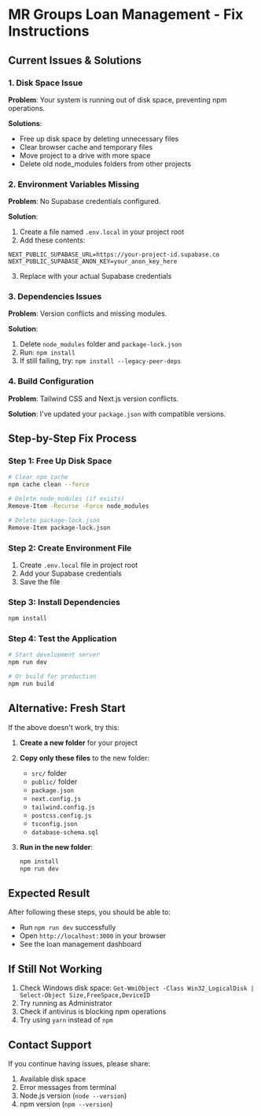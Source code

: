 # MR Groups Loan Management - Fix Instructions

## Current Issues & Solutions

### 1. Disk Space Issue
**Problem**: Your system is running out of disk space, preventing npm operations.

**Solutions**:
- Free up disk space by deleting unnecessary files
- Clear browser cache and temporary files
- Move project to a drive with more space
- Delete old node_modules folders from other projects

### 2. Environment Variables Missing
**Problem**: No Supabase credentials configured.

**Solution**:
1. Create a file named `.env.local` in your project root
2. Add these contents:
```
NEXT_PUBLIC_SUPABASE_URL=https://your-project-id.supabase.co
NEXT_PUBLIC_SUPABASE_ANON_KEY=your_anon_key_here
```
3. Replace with your actual Supabase credentials

### 3. Dependencies Issues
**Problem**: Version conflicts and missing modules.

**Solution**:
1. Delete `node_modules` folder and `package-lock.json`
2. Run: `npm install`
3. If still failing, try: `npm install --legacy-peer-deps`

### 4. Build Configuration
**Problem**: Tailwind CSS and Next.js version conflicts.

**Solution**: I've updated your `package.json` with compatible versions.

## Step-by-Step Fix Process

### Step 1: Free Up Disk Space
```bash
# Clear npm cache
npm cache clean --force

# Delete node_modules (if exists)
Remove-Item -Recurse -Force node_modules

# Delete package-lock.json
Remove-Item package-lock.json
```

### Step 2: Create Environment File
1. Create `.env.local` file in project root
2. Add your Supabase credentials
3. Save the file

### Step 3: Install Dependencies
```bash
npm install
```

### Step 4: Test the Application
```bash
# Start development server
npm run dev

# Or build for production
npm run build
```

## Alternative: Fresh Start

If the above doesn't work, try this:

1. **Create a new folder** for your project
2. **Copy only these files** to the new folder:
   - `src/` folder
   - `public/` folder
   - `package.json`
   - `next.config.js`
   - `tailwind.config.js`
   - `postcss.config.js`
   - `tsconfig.json`
   - `database-schema.sql`

3. **Run in the new folder**:
   ```bash
   npm install
   npm run dev
   ```

## Expected Result

After following these steps, you should be able to:
- Run `npm run dev` successfully
- Open `http://localhost:3000` in your browser
- See the loan management dashboard

## If Still Not Working

1. Check Windows disk space: `Get-WmiObject -Class Win32_LogicalDisk | Select-Object Size,FreeSpace,DeviceID`
2. Try running as Administrator
3. Check if antivirus is blocking npm operations
4. Try using `yarn` instead of `npm`

## Contact Support

If you continue having issues, please share:
1. Available disk space
2. Error messages from terminal
3. Node.js version (`node --version`)
4. npm version (`npm --version`)
